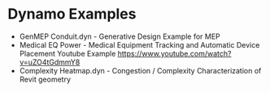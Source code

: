 # Dynamo Examples


- GenMEP Conduit.dyn - Generative Design Example for MEP
- Medical EQ Power - Medical Equipment Tracking and Automatic Device Placement 
Youtube Example https://www.youtube.com/watch?v=uZO4tGdmmY8
- Complexity Heatmap.dyn - Congestion / Complexity Characterization of Revit geometry


